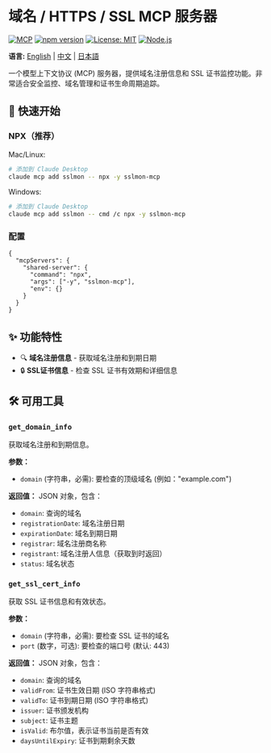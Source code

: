 # 域名 / HTTPS / SSL MCP 服务器

[![MCP](https://img.shields.io/badge/Model%20Context%20Protocol-MCP-blue)](https://modelcontextprotocol.io/) [![npm version](https://img.shields.io/npm/v/sslmon-mcp.svg)](https://www.npmjs.com/package/sslmon-mcp) [![License: MIT](https://img.shields.io/badge/License-MIT-yellow.svg)](https://opensource.org/licenses/MIT) [![Node.js](https://img.shields.io/badge/Node.js-18+-green.svg)](https://nodejs.org/)


**语言:** [English](README.md) | [中文](README-zh.md) | [日本語](README-ja.md)

一个模型上下文协议 (MCP) 服务器，提供域名注册信息和 SSL 证书监控功能。非常适合安全监控、域名管理和证书生命周期追踪。

## 🚀 快速开始

### NPX（推荐）
Mac/Linux:
```bash
# 添加到 Claude Desktop
claude mcp add sslmon -- npx -y sslmon-mcp
```
Windows:
```bash
# 添加到 Claude Desktop
claude mcp add sslmon -- cmd /c npx -y sslmon-mcp
```
### 配置
```
{
  "mcpServers": {
    "shared-server": {
      "command": "npx",
      "args": ["-y", "sslmon-mcp"],
      "env": {}
    }
  }
}
```

## ✨ 功能特性

- 🔍 **域名注册信息** - 获取域名注册和到期日期
- 🔒 **SSL证书信息** - 检查 SSL 证书有效期和详细信息

## 🛠️ 可用工具

### `get_domain_info`
获取域名注册和到期信息。

**参数：**
- `domain` (字符串，必需): 要检查的顶级域名 (例如："example.com")

**返回值：** JSON 对象，包含：
- `domain`: 查询的域名
- `registrationDate`: 域名注册日期
- `expirationDate`: 域名到期日期
- `registrar`: 域名注册商名称
- `registrant`: 域名注册人信息（获取到时返回）
- `status`: 域名状态

### `get_ssl_cert_info`
获取 SSL 证书信息和有效状态。

**参数：**
- `domain` (字符串，必需): 要检查 SSL 证书的域名
- `port` (数字，可选): 要检查的端口号 (默认: 443)

**返回值：** JSON 对象，包含：
- `domain`: 查询的域名
- `validFrom`: 证书生效日期 (ISO 字符串格式)
- `validTo`: 证书到期日期 (ISO 字符串格式)
- `issuer`: 证书颁发机构
- `subject`: 证书主题
- `isValid`: 布尔值，表示证书当前是否有效
- `daysUntilExpiry`: 证书到期剩余天数